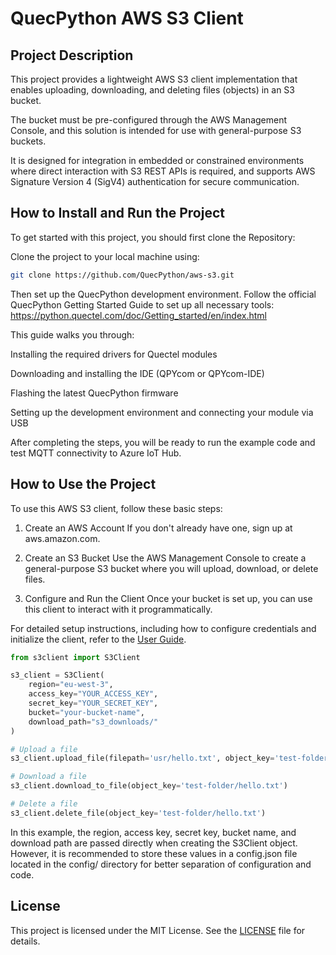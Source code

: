 # QuecPython AWS S3 Client

## Project Description
This project provides a lightweight AWS S3 client implementation that enables uploading, downloading, and deleting files (objects) in an S3 bucket.

The bucket must be pre-configured through the AWS Management Console, and this solution is intended for use with general-purpose S3 buckets.

It is designed for integration in embedded or constrained environments where direct interaction with S3 REST APIs is required, and supports AWS Signature Version 4 (SigV4) authentication for secure communication.

##  How to Install and Run the Project
To get started with this project, you should first clone the Repository:

Clone the project to your local machine using:

```bash
git clone https://github.com/QuecPython/aws-s3.git
```
Then set up the QuecPython development environment.
Follow the official QuecPython Getting Started Guide to set up all necessary tools:
https://python.quectel.com/doc/Getting_started/en/index.html

This guide walks you through:

Installing the required drivers for Quectel modules

Downloading and installing the IDE (QPYcom or QPYcom-IDE)

Flashing the latest QuecPython firmware

Setting up the development environment and connecting your module via USB

After completing the steps, you will be ready to run the example code and test MQTT connectivity to Azure IoT Hub.

## How to Use the Project
 
To use this AWS S3 client, follow these basic steps:

1. Create an AWS Account
If you don't already have one, sign up at aws.amazon.com.

2. Create an S3 Bucket
Use the AWS Management Console to create a general-purpose S3 bucket where you will upload, download, or delete files.

3. Configure and Run the Client
Once your bucket is set up, you can use this client to interact with it programmatically.

For detailed setup instructions, including how to configure credentials and initialize the client, refer to the [User Guide](./doc/user_guide.md).

```python
from s3client import S3Client

s3_client = S3Client(
    region="eu-west-3",
    access_key="YOUR_ACCESS_KEY",
    secret_key="YOUR_SECRET_KEY",
    bucket="your-bucket-name",
    download_path="s3_downloads/"
)

# Upload a file
s3_client.upload_file(filepath='usr/hello.txt', object_key='test-folder/hello.txt',content_type='text/str')

# Download a file
s3_client.download_to_file(object_key='test-folder/hello.txt')

# Delete a file
s3_client.delete_file(object_key='test-folder/hello.txt')
```

In this example, the region, access key, secret key, bucket name, and download path are passed directly when creating the S3Client object. However, it is recommended to store these values in a config.json file located in the config/ directory for better separation of configuration and code.

## License 
This project is licensed under the MIT License. See the [LICENSE](./LICENSE) file for details.